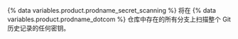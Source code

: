 {% data variables.product.prodname_secret_scanning %} 将在 {% data variables.product.prodname_dotcom %} 仓库中存在的所有分支上扫描整个 Git 历史记录的任何密钥。
